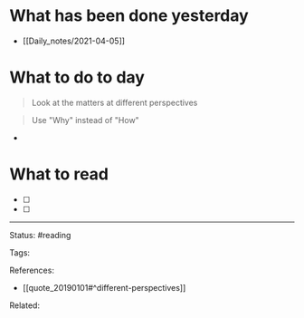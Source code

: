 # What has been done yesterday

- [[Daily_notes/2021-04-05]]

# What to do to day
>Look at the matters at different perspectives

>Use "Why" instead of "How"

- 

# What to read

- [ ] 
- [ ] 



---
Status: #reading

Tags: 

References:
- [[quote_20190101#^different-perspectives]]

Related: 
